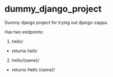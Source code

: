 # dummy_django_project
Dummy django project for trying out django-zappa.

Has two endpoints:

1. hello/
  - returns hello
  
2. hello/{name}/
  - returns Hello {name}!
